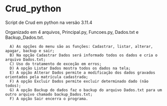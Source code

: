 # Crud_python
Script de Crud em python na versão 3.11.4

Organizado em 4 arquivos, Principal.py, Funcoes.py, Dados.txt e Backup_Dados.txt.

      A) As opções do menu são as funções: Cadastrar, listar, alterar, apagar, backup e sair;
      B) Na opção Cadastrar Dados será informado todos os dados e cria o arquivo Dados.txt;
      C) Uso do tratamento de exceção em erros;
      D) A opção Listar Dados mostra todos os dados na tela;
      E) A opção Alterar Dados permite a modificação dos dados gravados orientados pela matrícula cadastrada;
      F) A opção Excluir Dados permite excluir determinado dado (não todos);
      G) A opção Backup do dados faz o backup do arquivo Dados.txt para um outro arquivo chamado backup_Dados.txt;
      F) A opção Sair encerra o programa.
